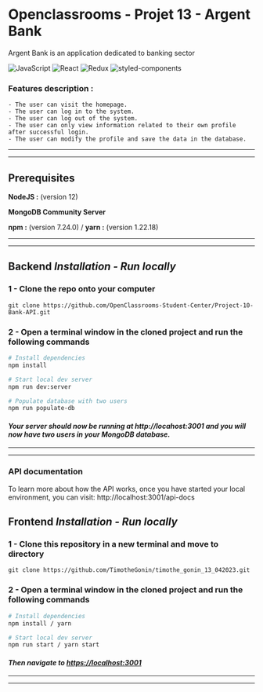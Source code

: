 # Openclassrooms - Projet 13 - Argent Bank

Argent Bank is an application dedicated to banking sector

![JavaScript](https://img.shields.io/badge/Language-JavaScript-f7df1e)
![React](https://img.shields.io/badge/Framework-React-5ed3f3)
![Redux](https://img.shields.io/badge/State_Manager-Redux--Tool--Kit-764abc)
![styled-components](https://img.shields.io/badge/Styles-styled--component_-ff69b4)

### Features description :

```
- The user can visit the homepage.
- The user can log in to the system.
- The user can log out of the system.
- The user can only view information related to their own profile after successful login.
- The user can modify the profile and save the data in the database.
```

---

---

## Prerequisites

**NodeJS :** (version 12)

**MongoDB Community Server**

**npm :** (version 7.24.0) / **yarn :** (version 1.22.18)

---

---

## Backend _Installation - Run locally_

### 1 - Clone the repo onto your computer

`git clone https://github.com/OpenClassrooms-Student-Center/Project-10-Bank-API.git`

### 2 - Open a terminal window in the cloned project and run the following commands

```bash
# Install dependencies
npm install

# Start local dev server
npm run dev:server

# Populate database with two users
npm run populate-db
```

#### _Your server should now be running at http://locahost:3001 and you will now have two users in your MongoDB database._

---

---

### API documentation

To learn more about how the API works, once you have started your local environment, you can visit: http://localhost:3001/api-docs

## Frontend _Installation - Run locally_

### 1 - Clone this repository in a new terminal and move to directory

`git clone https://github.com/TimotheGonin/timothe_gonin_13_042023.git`

### 2 - Open a terminal window in the cloned project and run the following commands

```bash
# Install dependencies
npm install / yarn

# Start local dev server
npm run start / yarn start
```

#### _Then navigate to [https://localhost:3001](https://localhost:3001)_

---

---
